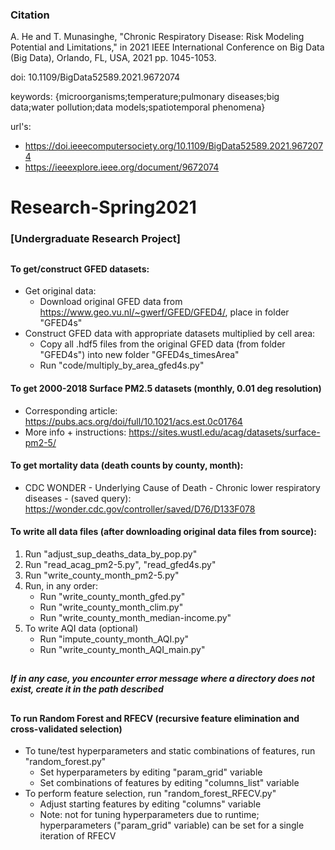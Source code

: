 

### Citation
A. He and T. Munasinghe,  "Chronic Respiratory Disease: Risk Modeling Potential and Limitations," in 2021 IEEE International Conference on Big Data (Big Data), Orlando, FL, USA, 2021 pp. 1045-1053.

doi: 10.1109/BigData52589.2021.9672074

keywords: {microorganisms;temperature;pulmonary diseases;big data;water pollution;data models;spatiotemporal phenomena}

url's:
- https://doi.ieeecomputersociety.org/10.1109/BigData52589.2021.9672074
- https://ieeexplore.ieee.org/document/9672074

#
# Research-Spring2021
### [Undergraduate Research Project]
##

#### To get/construct GFED datasets:
- Get original data:
  - Download original GFED data from <https://www.geo.vu.nl/~gwerf/GFED/GFED4/>, place in folder "GFED4s"
- Construct GFED data with appropriate datasets multiplied by cell area:
  - Copy all .hdf5 files from the original GFED data (from folder "GFED4s") into new folder "GFED4s_timesArea"
  - Run "code/multiply_by_area_gfed4s.py"

#### To get 2000-2018 Surface PM2.5 datasets (monthly, 0.01 deg resolution)
- Corresponding article: <https://pubs.acs.org/doi/full/10.1021/acs.est.0c01764>
- More info + instructions: <https://sites.wustl.edu/acag/datasets/surface-pm2-5/>



#### To get mortality data (death counts by county, month):
- CDC WONDER - Underlying Cause of Death - Chronic lower respiratory diseases - (saved query): <https://wonder.cdc.gov/controller/saved/D76/D133F078>


#### To write all data files (after downloading original data files from source):
1. Run "adjust_sup_deaths_data_by_pop.py"
2. Run "read_acag_pm2-5.py", "read_gfed4s.py"
3. Run "write_county_month_pm2-5.py"
4. Run, in any order:
    - Run "write_county_month_gfed.py"
    - Run "write_county_month_clim.py"
    - Run "write_county_month_median-income.py"
5. To write AQI data (optional)
    - Run "impute_county_month_AQI.py"
    - Run "write_county_month_AQI_main.py"


##
##### If in any case, you encounter error message where a directory does not exist, create it in the path described
##


#### To run Random Forest and RFECV (recursive feature elimination and cross-validated selection)
- To tune/test hyperparameters and static combinations of features, run "random_forest.py"
  - Set hyperparameters by editing "param_grid" variable
  - Set combinations of features by editing "columns_list" variable
- To perform feature selection, run "random_forest_RFECV.py"
  - Adjust starting features by editing "columns" variable
  - Note: not for tuning hyperparameters due to runtime; hyperparameters ("param_grid" variable) can be set for a single iteration of RFECV

